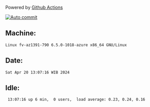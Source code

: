 Powered by [Github Actions](https://github.com/features/actions)

[![Auto commit](https://github.com/hiage/workstation/workflows/Auto%20commit/badge.svg)](https://github.com/hiage/workstation/actions?query=workflow%3A%22Auto+commit%22)

## Machine:
```
Linux fv-az1391-790 6.5.0-1018-azure x86_64 GNU/Linux
```
## Date:
```
Sat Apr 20 13:07:16 WIB 2024
```
## Idle:
```
 13:07:16 up 6 min,  0 users,  load average: 0.23, 0.24, 0.16
```
